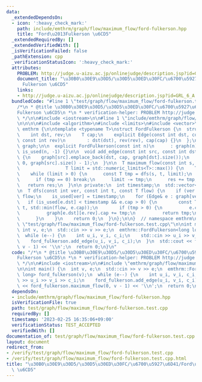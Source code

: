 ```yaml
---
data:
  _extendedDependsOn:
  - icon: ':heavy_check_mark:'
    path: include/emthrm/graph/flow/maximum_flow/ford-fulkerson.hpp
    title: "Ford\u2013Fulkerson \u6CD5"
  _extendedRequiredBy: []
  _extendedVerifiedWith: []
  _isVerificationFailed: false
  _pathExtension: cpp
  _verificationStatusIcon: ':heavy_check_mark:'
  attributes:
    PROBLEM: http://judge.u-aizu.ac.jp/onlinejudge/description.jsp?id=GRL_6_A
    document_title: "\u30B0\u30E9\u30D5/\u30D5\u30ED\u30FC/\u6700\u5927\u6D41/Ford\u2013\
      Fulkerson \u6CD5"
    links:
    - http://judge.u-aizu.ac.jp/onlinejudge/description.jsp?id=GRL_6_A
  bundledCode: "#line 1 \"test/graph/flow/maximum_flow/ford-fulkerson.test.cpp\"\n\
    /*\n * @title \u30B0\u30E9\u30D5/\u30D5\u30ED\u30FC/\u6700\u5927\u6D41/Ford\u2013\
    Fulkerson \u6CD5\n *\n * verification-helper: PROBLEM http://judge.u-aizu.ac.jp/onlinejudge/description.jsp?id=GRL_6_A\n\
    \ */\n\n#include <iostream>\n\n#line 1 \"include/emthrm/graph/flow/maximum_flow/ford-fulkerson.hpp\"\
    \n\n\n\n#include <algorithm>\n#include <limits>\n#include <vector>\n\nnamespace\
    \ emthrm {\n\ntemplate <typename T>\nstruct FordFulkerson {\n  struct Edge {\n\
    \    int dst, rev;\n    T cap;\n    explicit Edge(const int dst, const T cap,\
    \ const int rev)\n        : dst(dst), rev(rev), cap(cap) {}\n  };\n\n  std::vector<std::vector<Edge>>\
    \ graph;\n\n  explicit FordFulkerson(const int n)\n      : graph(n), timestamp(0),\
    \ is_used(n, -1) {}\n\n  void add_edge(const int src, const int dst, const T cap)\
    \ {\n    graph[src].emplace_back(dst, cap, graph[dst].size());\n    graph[dst].emplace_back(src,\
    \ 0, graph[src].size() - 1);\n  }\n\n  T maximum_flow(const int s, const int t,\n\
    \                 T limit = std::numeric_limits<T>::max()) {\n    T res = 0;\n\
    \    while (limit > 0) {\n      const T tmp = dfs(s, t, limit);\n      ++timestamp;\n\
    \      if (tmp == 0) break;\n      limit -= tmp;\n      res += tmp;\n    }\n \
    \   return res;\n  }\n\n private:\n  int timestamp;\n  std::vector<int> is_used;\n\
    \n  T dfs(const int ver, const int t, const T flow) {\n    if (ver == t) return\
    \ flow;\n    is_used[ver] = timestamp;\n    for (Edge& e : graph[ver]) {\n   \
    \   if (is_used[e.dst] < timestamp && e.cap > 0) {\n        const T tmp = dfs(e.dst,\
    \ t, std::min(flow, e.cap));\n        if (tmp > 0) {\n          e.cap -= tmp;\n\
    \          graph[e.dst][e.rev].cap += tmp;\n          return tmp;\n        }\n\
    \      }\n    }\n    return 0;\n  }\n};\n\n}  // namespace emthrm\n\n\n#line 10\
    \ \"test/graph/flow/maximum_flow/ford-fulkerson.test.cpp\"\n\nint main() {\n \
    \ int v, e;\n  std::cin >> v >> e;\n  emthrm::FordFulkerson<long long> ford_fulkerson(v);\n\
    \  while (e--) {\n    int u_i, v_i, c_i;\n    std::cin >> u_i >> v_i >> c_i;\n\
    \    ford_fulkerson.add_edge(u_i, v_i, c_i);\n  }\n  std::cout << ford_fulkerson.maximum_flow(0,\
    \ v - 1) << '\\n';\n  return 0;\n}\n"
  code: "/*\n * @title \u30B0\u30E9\u30D5/\u30D5\u30ED\u30FC/\u6700\u5927\u6D41/Ford\u2013\
    Fulkerson \u6CD5\n *\n * verification-helper: PROBLEM http://judge.u-aizu.ac.jp/onlinejudge/description.jsp?id=GRL_6_A\n\
    \ */\n\n#include <iostream>\n\n#include \"emthrm/graph/flow/maximum_flow/ford-fulkerson.hpp\"\
    \n\nint main() {\n  int v, e;\n  std::cin >> v >> e;\n  emthrm::FordFulkerson<long\
    \ long> ford_fulkerson(v);\n  while (e--) {\n    int u_i, v_i, c_i;\n    std::cin\
    \ >> u_i >> v_i >> c_i;\n    ford_fulkerson.add_edge(u_i, v_i, c_i);\n  }\n  std::cout\
    \ << ford_fulkerson.maximum_flow(0, v - 1) << '\\n';\n  return 0;\n}\n"
  dependsOn:
  - include/emthrm/graph/flow/maximum_flow/ford-fulkerson.hpp
  isVerificationFile: true
  path: test/graph/flow/maximum_flow/ford-fulkerson.test.cpp
  requiredBy: []
  timestamp: '2023-02-25 16:35:06+09:00'
  verificationStatus: TEST_ACCEPTED
  verifiedWith: []
documentation_of: test/graph/flow/maximum_flow/ford-fulkerson.test.cpp
layout: document
redirect_from:
- /verify/test/graph/flow/maximum_flow/ford-fulkerson.test.cpp
- /verify/test/graph/flow/maximum_flow/ford-fulkerson.test.cpp.html
title: "\u30B0\u30E9\u30D5/\u30D5\u30ED\u30FC/\u6700\u5927\u6D41/Ford\u2013Fulkerson\
  \ \u6CD5"
---
```

